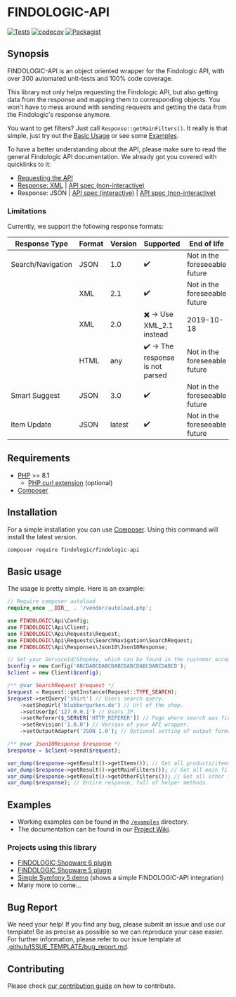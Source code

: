 # FINDOLOGIC-API

[![Tests](https://github.com/findologic/findologic-api/actions/workflows/phpunit.yml/badge.svg)](https://github.com/findologic/findologic-api/actions/workflows/phpunit.yml)
[![codecov](https://codecov.io/gh/findologic/findologic-api/branch/master/graph/badge.svg)](https://codecov.io/gh/findologic/findologic-api)
[![Packagist](https://img.shields.io/packagist/v/findologic/findologic-api.svg)](https://packagist.org/packages/findologic/findologic-api)

## Synopsis

FINDOLOGIC-API is an object oriented wrapper for the Findologic API, with over 300 automated unit-tests and 100% code coverage.

This library not only helps requesting the Findologic API, but also getting data from the response and mapping them to corresponding objects.
You won't have to mess around with sending requests and getting the data from the Findologic's response anymore.  

You want to get filters? Just call `Response::getMainFilters()`. It really is that simple, just
try out the [Basic Usage](#basic-usage) or see some [Examples](#examples).

To have a better understanding about the API, please make sure to read the general Findologic API documentation. We already got you covered with quicklinks to it:

 * [Requesting the API](https://docs.findologic.com/doku.php?id=integration_documentation:request)
 * [Response: XML](https://docs.findologic.com/doku.php?id=integration_documentation:response_xml) | [API spec (non-interactive)](https://github.com/findologic/xml-response-schema/blob/master/schema.xsd)
 * Response: JSON | [API spec (interactive)](https://service.findologic.com/ps/centralized-frontend/spec/) | [API spec (non-interactive)](https://github.com/findologic/json-response-schema/blob/0.x/resources/schema.json)

### Limitations

Currently, we support the following response formats:

| Response Type     | Format | Version | Supported                                        | End of life                   |
|-------------------|--------|---------|--------------------------------------------------|-------------------------------|
| Search/Navigation | JSON   | 1.0     | :heavy_check_mark:                               | Not in the foreseeable future |
|                   | XML    | 2.1     | :heavy_check_mark:                               | Not in the foreseeable future |
|                   | XML    | 2.0     | :heavy_multiplication_x: → Use XML_2.1 instead   | 2019-10-18                    |
|                   | HTML   | any     | :heavy_check_mark: →  The response is not parsed | Not in the foreseeable future |
| Smart Suggest     | JSON   | 3.0     | :heavy_check_mark:                               | Not in the foreseeable future |
| Item Update       | JSON   | latest  | :heavy_check_mark:                               | Not in the foreseeable future |

## Requirements

 * [PHP](https://php.net/) >= 8.1
    * [PHP curl extension](https://www.php.net/manual/en/curl.installation.php) (optional)
 * [Composer](https://getcomposer.org/)

## Installation

For a simple installation you can use [Composer](https://getcomposer.org/).
Using this command will install the latest version.

```bash
composer require findologic/findologic-api
```

## Basic usage

The usage is pretty simple. Here is an example:

```php
// Require composer autoload
require_once __DIR__ . '/vendor/autoload.php';

use FINDOLOGIC\Api\Config;
use FINDOLOGIC\Api\Client;
use FINDOLOGIC\Api\Requests\Request;
use FINDOLOGIC\Api\Requests\SearchNavigation\SearchRequest;
use FINDOLOGIC\Api\Responses\Json10\Json10Response;

// Set your ServiceId/Shopkey, which can be found in the customer account.
$config = new Config('ABCDABCDABCDABCDABCDABCDABCDABCD');
$client = new Client($config);

/** @var SearchRequest $request */
$request = Request::getInstance(Request::TYPE_SEARCH);
$request->setQuery('shirt') // Users search query.
    ->setShopUrl('blubbergurken.de') // Url of the shop.
    ->setUserIp('127.0.0.1') // Users IP.
    ->setReferer($_SERVER['HTTP_REFERER']) // Page where search was fired.
    ->setRevision('1.0.0') // Version of your API wrapper.
    ->setOutputAdapter('JSON_1.0'); // Optional setting of output format.

/** @var Json10Response $response */
$response = $client->send($request);

var_dump($response->getResult()->getItems()); // Get all products/items.
var_dump($response->getResult()->getMainFilters()); // Get all main filters easily.
var_dump($response->getResult()->getOtherFilters()); // Get all other filters easily.
var_dump($response); // Entire response, full of helper methods.
```

## Examples

* Working examples can be found in the
[`/examples`](https://github.com/findologic/findologic-api/tree/master/examples) directory.
* The documentation can be found in our
[Project Wiki](https://github.com/findologic/findologic-api/wiki).

### Projects using this library

* [FINDOLOGIC Shopware 6 plugin](https://github.com/findologic/plugin-shopware-6)
* [FINDOLOGIC Shopware 5 plugin](https://github.com/findologic/plugin-shopware-5)
* [Simple Symfony 5 demo](https://github.com/TheKeymaster/findologic-api-demo-symfony) (shows a simple FINDOLOGIC-API integration)
* Many more to come...

## Bug Report

We need your help! If you find any bug, please submit an issue and use our template! Be as precise as possible
so we can reproduce your case easier. For further information, please refer to our issue template at
[.github/ISSUE_TEMPLATE/bug_report.md](.github/ISSUE_TEMPLATE/bug_report.md).

## Contributing

Please check [our contribution guide](contributing.md) on how to contribute.
